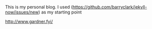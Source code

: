 This is my personal blog. I used (https://github.com/barryclark/jekyll-now/issues/new) as my starting point

http://www.gardner.fyi/
